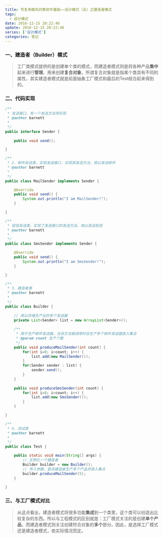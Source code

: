 ```yaml
---
title: 可复用面向对象软件基础——设计模式（五）之建造者模式
tags:
  - 设计模式
date: 2016-12-15 20:22:46
update: 2016-12-15 20:22:46
series: ['设计模式']
categories: 笔记
---
```


### 一、建造者（Builder）模式

> 工厂类模式提供的是创建单个类的模式，而建造者模式则是将各种产品**集中**起来进行**管理**，用来创建**复合对象**，所谓复合对象就是指某个类具有不同的属性，其实建造者模式就是前面抽象工厂模式和最后的Test结合起来得到的。

### 二、代码实现

```java
/**
 * 发送接口，有一个发送方法待实现
 * @author barnett
 *
 */
public interface Sender {
	
	public void send();

}
```

```java
/**
 * 2、邮件发送类，实现发送接口，实现其发送方法，用以发送邮件
 * @author barnett
 *
 */
public class MailSender implements Sender {

	@Override
	public void send() {
		System.out.println("I am MailSender!");
	}

}
```

```java
/**
 * 短信发送类，实现了发送接口的发送方法，用以发送短信
 * @author barnett
 *
 */
public class SmsSender implements Sender {

	@Override
	public void send() {
		System.out.println("I am SmsSender!");
	}

}
```

```java
/**
 * 3、建造者类
 * @author barnett
 *
 */
public class Builder {
	
	// 用以存储生产出的多个发送器
	private List<Sender> list = new ArrayList<Sender>();
	
	/**
	 * 用于生产邮件发送器，当该方法被调用时会生产多个邮件发送器放入集合
	 * @param count	生产个数
	 */
	public void produceMailSender(int count) {
		for(int i=0; i<count; i++) {
			list.add(new MailSender());
		}
		for(Sender sender : list) {
			sender.send();
		}
	}
	
	public void produceSmsSender(int count)	{
		for(int i=0; i<count; i++) {
			list.add(new SmsSender());
		}
	}

}

```

```java
/**
 * 4、测试类
 * @author barnett
 *
 */
public class Test {

	public static void main(String[] args) {
		// 实例化一个建造者
		Builder builder = new Builder();
		// 传入参数，委派建造者生产多个产品并放入集合
		builder.produceMailSender(5);
	}
	
}
```

### 三、与工厂模式对比

> 从这点看出，建造者模式将很多功能**集成**到一个类里，这个类可以创造出比较复杂的东西。所以与工程模式的区别就是：工厂模式关注的是创建**单个产品**，而建造者模式则关注创建符合对象的**多个**部分。因此，是选择工厂模式还是建造者模式，依实际情况而定。